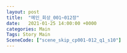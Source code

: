 ```yaml
---
layout: post
title:  "메인_회상_001~012장"
date:   2021-01-25 14:00:00 +0000
categories: Main
Tags: Story Main
SceneCode: ["scene_skip_cp001-012_q1_s10"]
---
```

